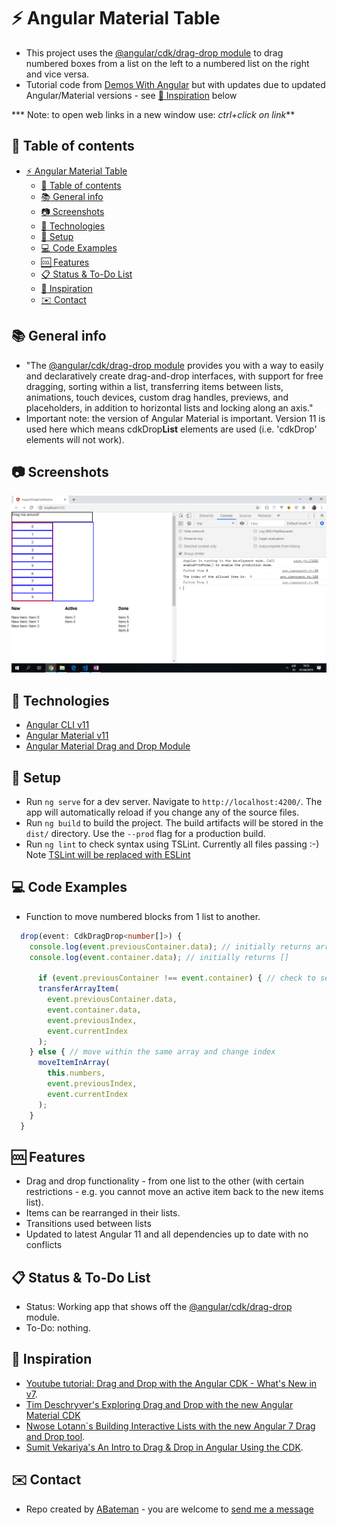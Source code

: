 # :zap: Angular Material Table

* This project uses the [@angular/cdk/drag-drop module](https://material.angular.io/cdk/drag-drop/overview) to drag numbered boxes from a list on the left to a numbered list on the right and vice versa.
* Tutorial code from [Demos With Angular](https://www.youtube.com/channel/UCYFd7Qy93YP7gPERnxP545A) but with updates due to updated Angular/Material versions - see [:clap: Inspiration](#clap-inspiration) below

*** Note: to open web links in a new window use: _ctrl+click on link_**

## :page_facing_up: Table of contents

* [:zap: Angular Material Table](#zap-angular-material-table)
  * [:page_facing_up: Table of contents](#page_facing_up-table-of-contents)
  * [:books: General info](#books-general-info)
  * [:camera: Screenshots](#camera-screenshots)
  * [:signal_strength: Technologies](#signal_strength-technologies)
  * [:floppy_disk: Setup](#floppy_disk-setup)
  * [:computer: Code Examples](#computer-code-examples)
  * [:cool: Features](#cool-features)
  * [:clipboard: Status & To-Do List](#clipboard-status--to-do-list)
  * [:clap: Inspiration](#clap-inspiration)
  * [:envelope: Contact](#envelope-contact)

## :books: General info

* "The [@angular/cdk/drag-drop module](https://material.angular.io/cdk/drag-drop/overview) provides you with a way to easily and declaratively create drag-and-drop interfaces, with support for free dragging, sorting within a list, transferring items between lists, animations, touch devices, custom drag handles, previews, and placeholders, in addition to horizontal lists and locking along an axis."
* Important note: the version of Angular Material is important. Version 11 is used here which means cdkDrop**List** elements are used (i.e. 'cdkDrop' elements will not work).

## :camera: Screenshots

![Example screenshot](./img/dragAndDrop.png)

## :signal_strength: Technologies

* [Angular CLI v11](https://github.com/angular/angular-cli)
* [Angular Material v11](https://material.angular.io/)
* [Angular Material Drag and Drop Module](https://material.angular.io/cdk/drag-drop/overview)

## :floppy_disk: Setup

* Run `ng serve` for a dev server. Navigate to `http://localhost:4200/`. The app will automatically reload if you change any of the source files.
* Run `ng build` to build the project. The build artifacts will be stored in the `dist/` directory. Use the `--prod` flag for a production build.
* Run `ng lint` to check syntax using TSLint. Currently all files passing :-) Note [TSLint will be replaced with ESLint](https://github.com/palantir/tslint/issues/4534)

## :computer: Code Examples

* Function to move numbered blocks from 1 list to another.

```typescript
  drop(event: CdkDragDrop<number[]>) {
    console.log(event.previousContainer.data); // initially returns array (10) [0, 1, 2, 3, 4, 5, 6, 7, 8, 9]
    console.log(event.container.data); // initially returns []

      if (event.previousContainer !== event.container) { // check to see if moved across lists
      transferArrayItem(
        event.previousContainer.data,
        event.container.data,
        event.previousIndex,
        event.currentIndex
      );
    } else { // move within the same array and change index
      moveItemInArray(
        this.numbers,
        event.previousIndex,
        event.currentIndex
      );
    }
  }

```

## :cool: Features

* Drag and drop functionality - from one list to the other (with certain restrictions - e.g. you cannot move an active item back to the new items list).
* Items can be rearranged in their lists.
* Transitions used between lists
* Updated to latest Angular 11 and all dependencies up to date with no conflicts

## :clipboard: Status & To-Do List

* Status: Working app that shows off the [@angular/cdk/drag-drop](https://material.angular.io/cdk/drag-drop/overview) module.
* To-Do: nothing.

## :clap: Inspiration

* [Youtube tutorial: Drag and Drop with the Angular CDK - What's New in v7](https://www.youtube.com/watch?v=t1CrWLGxQPk).
* [Tim Deschryver's Exploring Drag and Drop with the new Angular Material CDK](https://blog.angularindepth.com/exploring-drag-and-drop-with-the-angular-material-cdk-2e0237857290)
* [Nwose Lotann´s Building Interactive Lists with the new Angular 7 Drag and Drop tool](https://blog.angularindepth.com/building-interactive-lists-with-the-new-angular-7-drag-and-drop-tool-5f2402f8cb27).
* [Sumit Vekariya's An Intro to Drag & Drop in Angular Using the CDK](https://alligator.io/angular/drag-drop/).

## :envelope: Contact

* Repo created by [ABateman](https://www.andrewbateman.org) - you are welcome to [send me a message](https://andrewbateman.org/contact)
